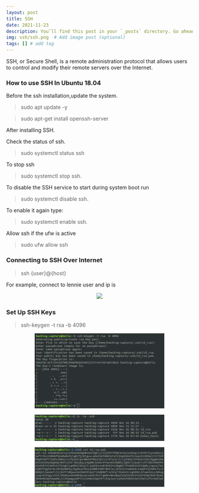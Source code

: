 ```yaml
---
layout: post
title: SSH
date: 2021-11-23
description: You’ll find this post in your `_posts` directory. Go ahead and edit it and re-build the site to see your changes. # Add post description (optional)
img: ssh/ssh.png  # Add image post (optional)
tags: [] # add tag
---
```



SSH, or Secure Shell, is a remote administration protocol that allows users to control and modify their remote servers over the Internet. 


### How to use SSH In Ubuntu 18.04

Before the ssh installation,update the system.

> sudo apt update -y
   
> sudo apt-get install openssh-server
  
After installing SSH.

Check the status of ssh.

> sudo systemctl status ssh

To stop ssh 

> sudo systemctl stop ssh.

To disable the SSH service to start during system boot run

> sudo systemctl disable ssh.

To enable it again type:

> sudo systemctl enable ssh.

Allow ssh if the ufw is active

> sudo ufw allow ssh

### Connecting to SSH Over Internet  

> ssh {user}@{host}

For example, connect to lennie user and ip is 

<p align="center">
<img src="/assets/img/git/fdf.jpg" width="350"/>
</p>

###  Set Up SSH Keys

> ssh-keygen -t rsa -b 4096

<p align="center">
<img src="/assets/img/ssh/ssh-keygen-gen.png" width="350"/>
</p> 

<p align="center">
<img src="/assets/img/ssh/list-files.png" width="350"/>
</p>

<p align="center">
<img src="/assets/img/ssh/read-id-rsa-pub.png" width="350"/>
</p>

